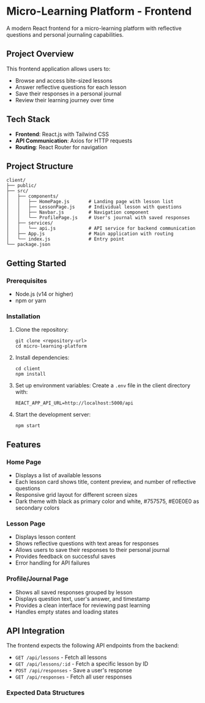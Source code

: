 # Micro-Learning Platform - Frontend

A modern React frontend for a micro-learning platform with reflective questions and personal journaling capabilities.

## Project Overview

This frontend application allows users to:
- Browse and access bite-sized lessons
- Answer reflective questions for each lesson
- Save their responses in a personal journal
- Review their learning journey over time

## Tech Stack

- **Frontend**: React.js with Tailwind CSS
- **API Communication**: Axios for HTTP requests
- **Routing**: React Router for navigation

## Project Structure

```
client/
├── public/
├── src/
│   ├── components/
│   │   ├── HomePage.js       # Landing page with lesson list
│   │   ├── LessonPage.js     # Individual lesson with questions
│   │   ├── Navbar.js         # Navigation component
│   │   └── ProfilePage.js    # User's journal with saved responses
│   ├── services/
│   │   └── api.js            # API service for backend communication
│   ├── App.js                # Main application with routing
│   └── index.js              # Entry point
└── package.json
```

## Getting Started

### Prerequisites

- Node.js (v14 or higher)
- npm or yarn

### Installation

1. Clone the repository:
   ```
   git clone <repository-url>
   cd micro-learning-platform
   ```

2. Install dependencies:
   ```
   cd client
   npm install
   ```

3. Set up environment variables:
   Create a `.env` file in the client directory with:
   ```
   REACT_APP_API_URL=http://localhost:5000/api
   ```

4. Start the development server:
   ```
   npm start
   ```

## Features

### Home Page
- Displays a list of available lessons
- Each lesson card shows title, content preview, and number of reflective questions
- Responsive grid layout for different screen sizes
- Dark theme with black as primary color and white, #757575, #E0E0E0 as secondary colors

### Lesson Page
- Displays lesson content
- Shows reflective questions with text areas for responses
- Allows users to save their responses to their personal journal
- Provides feedback on successful saves
- Error handling for API failures

### Profile/Journal Page
- Shows all saved responses grouped by lesson
- Displays question text, user's answer, and timestamp
- Provides a clean interface for reviewing past learning
- Handles empty states and loading states

## API Integration

The frontend expects the following API endpoints from the backend:

- `GET /api/lessons` - Fetch all lessons
- `GET /api/lessons/:id` - Fetch a specific lesson by ID
- `POST /api/responses` - Save a user's response
- `GET /api/responses` - Fetch all user responses

### Expected Data Structures
